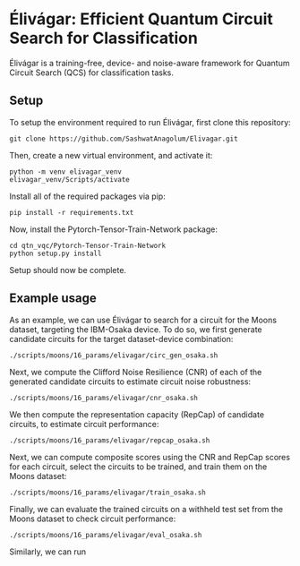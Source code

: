 # Élivágar: Efficient Quantum Circuit Search for Classification

Élivágar is a training-free, device- and noise-aware framework for Quantum Circuit Search (QCS) for classification tasks.

## Setup

To setup the environment required to run Élivágar, first clone this repository:

```
git clone https://github.com/SashwatAnagolum/Elivagar.git
```

Then, create a new virtual environment, and activate it:

```
python -m venv elivagar_venv
elivagar_venv/Scripts/activate
```

Install all of the required packages via pip:

```
pip install -r requirements.txt
```

Now, install the Pytorch-Tensor-Train-Network package:

```
cd qtn_vqc/Pytorch-Tensor-Train-Network
python setup.py install
```

Setup should now be complete.

## Example usage

As an example, we can use Élivágar to search for a circuit for the Moons dataset, targeting the IBM-Osaka device. To do so, we first generate candidate circuits for the target dataset-device combination:

```
./scripts/moons/16_params/elivagar/circ_gen_osaka.sh
```

Next, we compute the Clifford Noise Resilience (CNR) of each of the generated candidate circuits to estimate circuit noise robustness:

```
./scripts/moons/16_params/elivagar/cnr_osaka.sh
```

We then compute the representation capacity (RepCap) of candidate circuits, to estimate circuit performance:

```
./scripts/moons/16_params/elivagar/repcap_osaka.sh
```

Next, we can compute composite scores using the CNR and RepCap scores for each circuit, select the circuits to be trained, and train them on the Moons dataset:

```
./scripts/moons/16_params/elivagar/train_osaka.sh
```

Finally, we can evaluate the trained circuits on a withheld test set from the Moons dataset to check circuit performance:

```
./scripts/moons/16_params/elivagar/eval_osaka.sh
```

Similarly, we can run 
